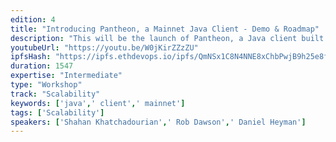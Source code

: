 ```yaml
---
edition: 4
title: "Introducing Pantheon, a Mainnet Java Client - Demo & Roadmap"
description: "This will be the launch of Pantheon, a Java client built for mainnet with an eye for meeting enterprise requirements. Having multiple, performant clients is important to the long-term viability of the Ethereum ecosystem, and enterprise adoption will draw greater resources. This will be a demo of the new client with a walk-through of our roadmap. By introducing a client in Java and building it open source, we’re hoping to draw in the massive Java community into the Ethereum ecosystem, support research and innovation led by the Ethereum Foundation, and add extensions to meet enterprise needs on privacy, permissioning, and others. We will also talk about some of our research efforts on top of Pantheon."
youtubeUrl: "https://youtu.be/W0jKirZZzZU"
ipfsHash: "https://ipfs.ethdevops.io/ipfs/QmNSx1C8N4NNE8xChbPwjB9h25e8faC1KDkkK2NqLgKhNp?filename=Introducing_Pantheon_a_Mainnet_Java_Client_-_Demo_Roadmap_Devcon4-W0jKirZZzZU.mp4"
duration: 1547
expertise: "Intermediate"
type: "Workshop"
track: "Scalability"
keywords: ['java',' client',' mainnet']
tags: ['Scalability']
speakers: ['Shahan Khatchadourian',' Rob Dawson',' Daniel Heyman']
---
```

